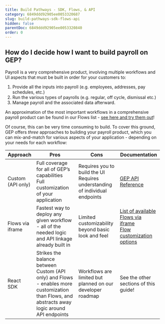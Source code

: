 ```yaml
---
title: Build Pathways - SDK, Flows, & API
category: 6849ddd92905ee0053320687
slug: build-pathways-sdk-flows-api
hidden: false
parentDoc: 6849ddd92905ee0053320840
order: 0
---
```


## How do I decide how I want to build payroll on GEP?

Payroll is a very comprehensive product, involving multiple workflows and UI aspects that must be built in order for your customers to:

1. Provide all the inputs into payroll (e.g. employees, addresses, pay schedules, etc.)
2. Run the various types of payrolls (e.g. regular, off cycle, dismissal etc.)
3. Manage payroll and the associated data afterward.

An approximation of the most important workflows in a comprehensive payroll product can be found in our Flows list - [see here and try them out](https://docs.gusto.com/embedded-payroll/docs/flow-types)!

Of course, this can be very time consuming to build. To cover this ground, GEP offers _three_ approaches to building your payroll product, which you can mix-and-match for various aspects of your application - depending on your needs for each workflow:

| Approach          | Pros                                                                                                                                           | Cons                                                                            | Documentation                                                                                                                                                                                |
| ----------------- | ---------------------------------------------------------------------------------------------------------------------------------------------- | ------------------------------------------------------------------------------- | -------------------------------------------------------------------------------------------------------------------------------------------------------------------------------------------- |
| Custom (API only) | Full coverage for all of GEP’s capabilities<br/>Full customization of your application                                                         | Requires you to build the UI<br/>Requires understanding of individual endpoints | [GEP API Reference](https://docs.gusto.com/embedded-payroll/reference)                                                                                                                       |
| Flows via iframe  | Fastest way to deploy any given workflow - all of the needed logic and API linkage already built in                                            | Limited customizability beyond basic look and feel                              | [List of available Flows via iframe](https://docs.gusto.com/embedded-payroll/docs/flow-types)<br/>[Flow customization options](https://docs.gusto.com/embedded-payroll/docs/customize-flows) |
| React SDK         | Strikes the balance between Custom (API only) and Flows - enables more customization than Flows, and abstracts away logic around API endpoints | Workflows are limited but planned on our developer roadmap                      | See the other sections of this guide!                                                                                                                                                        |
